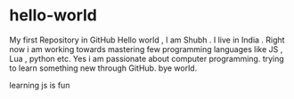 # hello-world
My first Repository in GitHub
Hello world , I am Shubh . I live in India . Right now i am working towards mastering few programming languages like JS , Lua , python etc.
Yes i am passionate about computer programming. trying to learn something new through GitHub. bye world.

learning js is fun
